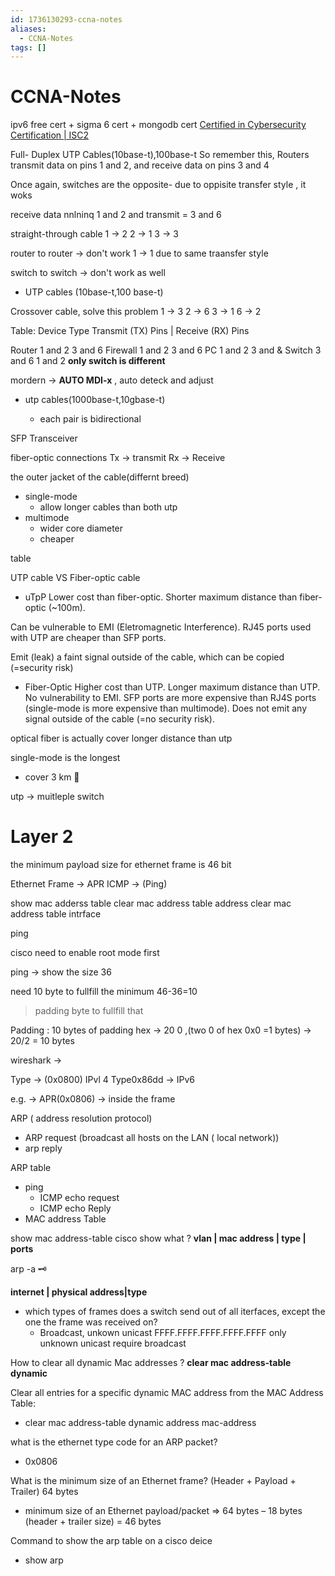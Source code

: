 ```yaml
---
id: 1736130293-ccna-notes
aliases:
  - CCNA-Notes
tags: []
---
```


# CCNA-Notes

ipv6 free cert + sigma 6 cert + mongodb cert
[Certified in Cybersecurity Certification | ISC2](https://www.isc2.org/certifications/cc)

Full- Duplex
UTP Cables(10base-t),100base-t
So remember this, Routers transmit data on pins 1 and 2, and receive data on pins 3 and 4

Once again, switches are the opposite-
due to oppisite transfer style , it woks

receive data nnlninq 1 and 2 and transmit = 3 and 6

straight-through cable
1 -> 2 
2 -> 1
3 -> 3

router to router -> don't work 1 -> 1 due to same traansfer style

switch to switch -> don't work as well

- UTP cables (10base-t,100 base-t)

Crossover cable, solve this problem
1 -> 3
2 -> 6 
3 -> 1
6 -> 2

Table:
Device Type Transmit (TX) Pins | Receive (RX) Pins

Router  1 and 2 3 and 6
Firewall 1 and 2 3 and 6
PC       1 and 2 3 and &
Switch  3 and 6 1 and 2  **only switch is different**

mordern -> **AUTO MDI-x** , auto deteck and adjust

- utp cables(1000base-t,10gbase-t)

    - each pair is bidirectional

SFP Transceiver

fiber-optic connections
Tx -> transmit
Rx -> Receive

the outer jacket of the cable(differnt breed)
- single-mode
    - allow longer cables than both utp 
- multimode
    - wider core diameter
    - cheaper 

table 


UTP cable VS Fiber-optic cable

- uTpP
Lower cost than fiber-optic.
Shorter maximum distance than
fiber-optic (~100m).

Can be vulnerable to EMI
(Eletromagnetic Interference).
RJ45 ports used with UTP are
cheaper than SFP ports.

Emit (leak) a faint signal outside
of the cable, which can be copied
(=security risk)

- Fiber-Optic
Higher cost than UTP.
Longer maximum distance than
UTP.
No vulnerability to EMI.
SFP ports are more expensive
than RJ4S ports (single-mode is
more expensive than multimode).
Does not emit any signal outside
of the cable (=no security risk).

optical fiber is actually cover longer distance than utp

single-mode is the longest
- cover 3 km 🐂

utp -> muitleple switch




# Layer 2

the minimum payload size for ethernet frame is 
46 bit

Ethernet Frame -> APR ICMP -> (Ping)

show mac adderss table 
clear mac address table address 
clear mac address table intrface 

ping

cisco need to enable root mode first

ping -> show the size 36

need 10 byte to fullfill the minimum
46-36=10
> padding byte to fullfill that

Padding : 10 bytes of padding 
hex -> 20 0 ,(two 0 of hex 0x0 =1 bytes) -> 20/2 = 10 bytes

wireshark -> 

Type -> (0x0800)  IPvl 4
Type0x86dd -> IPv6

e.g. -> APR(0x0806) -> inside the frame 

ARP ( address resolution protocol)
- ARP request (broadcast all hosts on the LAN ( local network))
- arp reply

ARP table
- ping
    - ICMP echo request
    - ICMP echo Reply
- MAC address Table

show mac address-table cisco show what ?
**vlan | mac address | type | ports**

arp -a 🗝️

**internet | physical address|type**

- which types of frames does a switch send out of all iterfaces, except the one the frame was received on?
    - Broadcast, unkown unicast
    FFFF.FFFF.FFFF.FFFF.FFFF
    only unknown unicast require broadcast


How to clear all dynamic Mac addresses ?
**clear mac address-table dynamic**

Clear all entries for a specific dynamic MAC address from the MAC Address Table:
- clear mac address-table dynamic address mac-address


what is the ethernet type code for an ARP packet?
- 0x0806

What is the minimum size of an Ethernet frame? (Header + Payload + Trailer)
64 bytes

- minimum size of an Ethernet payload/packet => 64 bytes – 18 bytes (header + trailer size) = 46 bytes 

Command to show the arp table on a cisco deice

- show arp
